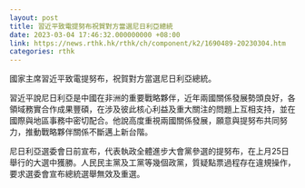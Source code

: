 ```yaml
---
layout: post
title: 習近平致電提努布祝賀對方當選尼日利亞總統
date: 2023-03-04 17:46:32.000000000 +08:00
link: https://news.rthk.hk/rthk/ch/component/k2/1690489-20230304.htm
categories: rthk
---
```


國家主席習近平致電提努布，祝賀對方當選尼日利亞總統。

習近平說尼日利亞是中國在非洲的重要戰略夥伴，近年兩國關係發展勢頭良好，各領域務實合作成果豐碩，在涉及彼此核心利益及重大關注的問題上互相支持，並在國際與地區事務中密切配合。他說高度重視兩國關係發展，願意與提努布共同努力，推動戰略夥伴關係不斷邁上新台階。

尼日利亞選委會日前宣布，代表執政全體進步大會黨參選的提努布，在上月25日舉行的大選中獲勝。人民民主黨及工黨等幾個政黨，質疑點票過程存在違規操作，要求選委會宣布總統選舉無效及重選。
